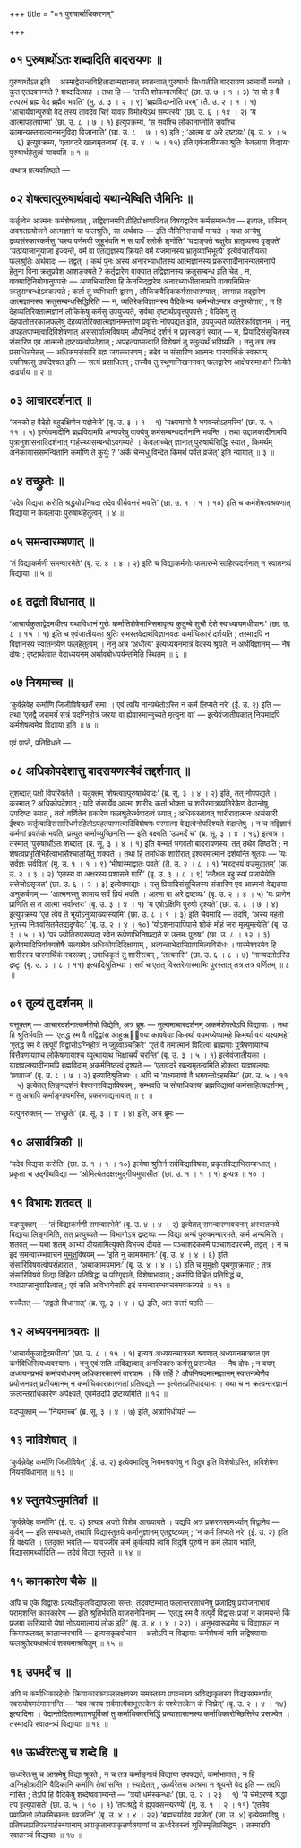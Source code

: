 +++
title = "०१ पुरुषार्थाधिकरणम्"

+++

## ०१ पुरुषार्थोऽतः शब्दादिति बादरायणः ॥

पुरुषार्थोऽत इति । अस्माद्वेदान्तविहितादात्मज्ञानात् स्वतन्त्रात् पुरुषार्थः सिध्यतीति बादरायण आचार्यो मन्यते । कुत एतदवगम्यते ? शब्दादित्याह । तथा हि — ‘तरति शोकमात्मवित्’ (छा. उ. ७ । १ । ३) ‘स यो ह वै तत्परमं ब्रह्म वेद ब्रह्मैव भवति’ (मु. उ. ३ । २ । ९) ‘ब्रह्मविदाप्नोति परम्’ (तै. उ. २ । १ । १) ‘आचार्यवान्पुरुषो वेद तस्य तावदेव चिरं यावन्न विमोक्ष्येऽथ सम्पत्स्ये’ (छा. उ. ६ । १४ । २) ‘य आत्मापहतपाप्मा’ (छा. उ. ८ । ७ । १) इत्युपक्रम्य, ‘स सर्वाँश्च लोकानाप्नोति सर्वाँश्च कामान्यस्तमात्मानमनुविद्य विजानाति’ (छा. उ. ८ । ७ । १) इति ; ‘आत्मा वा अरे द्रष्टव्यः’ (बृ. उ. ४ । ५ । ६) इत्युपक्रम्य, ‘एतावदरे खल्वमृतत्वम्’ (बृ. उ. ४ । ५ । १५) इति एवंजातीयका श्रुतिः केवलाया विद्यायाः पुरुषार्थहेतुत्वं श्रावयति ॥ १ ॥

अथात्र प्रत्यवतिष्ठते —

## ०२ शेषत्वात्पुरुषार्थवादो यथान्येष्विति जैमिनिः ॥

कर्तृत्वेन आत्मनः कर्मशेषत्वात् , तद्विज्ञानमपि व्रीहिप्रोक्षणादिवत् विषयद्वारेण कर्मसम्बन्ध्येव — इत्यतः, तस्मिन् अवगतप्रयोजने आत्मज्ञाने या फलश्रुतिः, सा अर्थवादः — इति जैमिनिराचार्यो मन्यते । यथा अन्येषु द्रव्यसंस्कारकर्मसु ‘यस्य पर्णमयी जुहूर्भवति न स पापँ श्लोकँ शृणोति’ ‘यदाङ्क्ते चक्षुरेव भ्रातृव्यस्य वृङ्क्ते’ ‘यत्प्रयाजानूयाजा इज्यन्ते, वर्म वा एतद्यज्ञस्य क्रियते वर्म यजमानस्य भ्रातृव्याभिभूत्यै’ इत्येवंजातीयका फलश्रुतिः अर्थवादः — तद्वत् । कथं पुनः अस्य अनारभ्याधीतस्य आत्मज्ञानस्य प्रकरणादीनामन्यतमेनापि हेतुना विना क्रतुप्रवेश आशङ्क्यते ? कर्तृद्वारेण वाक्यात् तद्विज्ञानस्य क्रतुसम्बन्ध इति चेत् , न, वाक्याद्विनियोगानुपपत्तेः — अव्यभिचारिणा हि केनचिद्द्वारेण अनारभ्याधीतानामपि वाक्यनिमित्तः क्रतुसम्बन्धोऽवकल्पते ; कर्ता तु व्यभिचारि द्वारम् , लौकिकवैदिककर्मसाधारण्यात् ; तस्मान्न तद्द्वारेण आत्मज्ञानस्य क्रतुसम्बन्धसिद्धिरिति — न, व्यतिरेकविज्ञानस्य वैदिकेभ्यः कर्मभ्योऽन्यत्र अनुपयोगात् ; न हि देहव्यतिरिक्तात्मज्ञानं लौकिकेषु कर्मसु उपयुज्यते, सर्वथा दृष्टार्थप्रवृत्त्युपपत्तेः ; वैदिकेषु तु देहपातोत्तरकालफलेषु देहव्यतिरिक्तात्मज्ञानमन्तरेण प्रवृत्तिः नोपपद्यत इति, उपयुज्यते व्यतिरेकविज्ञानम् । ननु अपहतपाप्मत्वादिविशेषणात् असंसार्यात्मविषयम् औपनिषदं दर्शनं न प्रवृत्त्यङ्गं स्यात् — न, प्रियादिसंसूचितस्य संसारिण एव आत्मनो द्रष्टव्यत्वोपदेशात् ; अपहतपाप्मत्वादि विशेषणं तु स्तुत्यर्थं भविष्यति । ननु तत्र तत्र प्रसाधितमेतत् — अधिकमसंसारि ब्रह्म जगत्कारणम् ; तदेव च संसारिण आत्मनः पारमार्थिकं स्वरूपम् उपनिषत्सु उपदिश्यत इति — सत्यं प्रसाधितम् ; तस्यैव तु स्थूणानिखननवत् फलद्वारेण आक्षेपसमाधाने क्रियेते दार्ढ्याय ॥ २ ॥

## ०३ आचारदर्शनात् ॥

‘जनको ह वैदेहो बहुदक्षिणेन यज्ञेनेजे’ (बृ. उ. ३ । १ । १) ‘यक्ष्यमाणो वै भगवन्तोऽहमस्मि’ (छा. उ. ५ । ११ । ५) इत्येवमादीनि ब्रह्मविदामपि अन्यपरेषु वाक्येषु कर्मसम्बन्धदर्शनानि भवन्ति । तथा उद्दालकादीनामपि पुत्रानुशासनादिदर्शनात् गार्हस्थ्यसम्बन्धोऽवगम्यते । केवलाच्चेत् ज्ञानात् पुरुषार्थसिद्धिः स्यात् , किमर्थम् अनेकायाससमन्वितानि कर्माणि ते कुर्युः ? ‘अर्के चेन्मधु विन्देत किमर्थं पर्वतं व्रजेत्’ इति न्यायात् ॥ ३ ॥

## ०४ तच्छ्रुतेः ॥

‘यदेव विद्यया करोति श्रद्धयोपनिषदा तदेव वीर्यवत्तरं भवति’ (छा. उ. १ । १ । १०) इति च कर्मशेषत्वश्रवणात् विद्याया न केवलायाः पुरुषार्थहेतुत्वम् ॥ ४ ॥

## ०५ समन्वारम्भणात् ॥

‘तं विद्याकर्मणी समन्वारभेते’ (बृ. उ. ४ । ४ । २) इति च विद्याकर्मणोः फलारम्भे साहित्यदर्शनात् न स्वातन्त्र्यं विद्यायाः ॥ ५ ॥

## ०६ तद्वतो विधानात् ॥

‘आचार्यकुलाद्वेदमधीत्य यथाविधानं गुरोः कर्मातिशेषेणाभिसमावृत्य कुटुम्बे शुचौ देशे स्वाध्यायमधीयानः’ (छा. उ. ८ । १५ । १) इति च एवंजातीयका श्रुतिः समस्तवेदार्थविज्ञानवतः कर्माधिकारं दर्शयति ; तस्मादपि न विज्ञानस्य स्वातन्त्र्येण फलहेतुत्वम् । ननु अत्र ‘अधीत्य’ इत्यध्ययनमात्रं वेदस्य श्रूयते, न अर्थविज्ञानम् — नैष दोषः ; दृष्टार्थत्वात् वेदाध्ययनम् अर्थावबोधपर्यन्तमिति स्थितम् ॥ ६ ॥

## ०७ नियमाच्च ॥

‘कुर्वन्नेवेह कर्माणि जिजीविषेच्छतँ समाः । एवं त्वयि नान्यथेतोऽस्ति न कर्म लिप्यते नरे’ (ई. उ. २) इति — तथा ‘एतद्वै जरामर्यं सत्रं यदग्निहोत्रं जरया वा ह्येवास्मान्मुच्यते मृत्युना वा’ — इत्येवंजातीयकात् नियमादपि कर्मशेषत्वमेव विद्याया इति ॥ ७ ॥

एवं प्राप्ते, प्रतिविधत्ते —

## ०८ अधिकोपदेशात्तु बादरायणस्यैवं तद्दर्शनात् ॥

तुशब्दात् पक्षो विपरिवर्तते । यदुक्तम् ‘शेषत्वात्पुरुषार्थवादः’ (ब्र. सू. ३ । ४ । २) इति, तत् नोपपद्यते । कस्मात् ? अधिकोपदेशात् ; यदि संसार्येव आत्मा शारीरः कर्ता भोक्ता च शरीरमात्रव्यतिरेकेण वेदान्तेषु उपदिष्टः स्यात् , ततो वर्णितेन प्रकारेण फलश्रुतेरर्थवादत्वं स्यात् ; अधिकस्तावत् शारीरादात्मनः असंसारी ईश्वरः कर्तृत्वादिसंसारिधर्मरहितोऽपहतपाप्मत्वादिविशेषणः परमात्मा वेद्यत्वेनोपदिश्यते वेदान्तेषु । न च तद्विज्ञानं कर्मणां प्रवर्तकं भवति, प्रत्युत कर्माण्युच्छिनत्ति — इति वक्ष्यति ‘उपमर्दं च’ (ब्र. सू. ३ । ४ । १६) इत्यत्र । तस्मात् ‘पुरुषार्थोऽतः शब्दात्’ (ब्र. सू. ३ । ४ । १) इति यन्मतं भगवतो बादरायणस्य, तत् तथैव तिष्ठति ; न शेषत्वप्रभृतिभिर्हेत्वाभासैश्चालयितुं शक्यते । तथा हि तमधिकं शारीरात् ईश्वरमात्मानं दर्शयन्ति श्रुतयः — ‘यः सर्वज्ञः सर्ववित्’ (मु. उ. १ । १ । ९) ‘भीषास्माद्वातः पवते’ (तै. उ. २ । ८ । १) ‘महद्भयं वज्रमुद्यतम्’ (क. उ. २ । ३ । २) ‘एतस्य वा अक्षरस्य प्रशासने गार्गि’ (बृ. उ. ३ । ८ । ९) ‘तदैक्षत बहु स्यां प्रजायेयेति तत्तेजोऽसृजत’ (छा. उ. ६ । २ । ३) इत्येवमाद्याः । यत्तु प्रियादिसंसूचितस्य संसारिण एव आत्मनो वेद्यतया अनुकर्षणम् — ‘आत्मनस्तु कामाय सर्वं प्रियं भवति । आत्मा वा अरे द्रष्टव्यः’ (बृ. उ. २ । ४ । ५) ‘यः प्राणेन प्राणिति स त आत्मा सर्वान्तरः’ (बृ. उ. ३ । ४ । १) ‘य एषोऽक्षिणि पुरुषो दृश्यते’ (छा. उ. ८ । ७ । ४) इत्युपक्रम्य ‘एतं त्वेव ते भूयोऽनुव्याख्यास्यामि’ (छा. उ. ८ । ९ । ३) इति चैवमादि — तदपि, ‘अस्य महतो भूतस्य निःश्वसितमेतद्यदृग्वेदः’ (बृ. उ. २ । ४ । १०) ‘योऽशनायापिपासे शोकं मोहं जरां मृत्युमत्येति’ (बृ. उ. ३ । ५ । १) ‘परं ज्योतिरुपसम्पद्य स्वेन रूपेणाभिनिष्पद्यते स उत्तमः पुरुषः’ (छा. उ. ८ । १२ । ३) इत्येवमादिभिर्वाक्यशेषैः सत्यामेव अधिकोपदिदिक्षायाम् , अत्यन्ताभेदाभिप्रायमित्यविरोधः । पारमेश्वरमेव हि शारीरस्य पारमार्थिकं स्वरूपम् ; उपाधिकृतं तु शारीरत्वम् , ‘तत्त्वमसि’ (छा. उ. ६ । ८ । ७) ‘नान्यदतोऽस्ति द्रष्टृ’ (बृ. उ. ३ । ८ । ११) इत्यादिश्रुतिभ्यः । सर्वं च एतत् विस्तरेणास्माभिः पुरस्तात् तत्र तत्र वर्णितम् ॥ ८ ॥

## ०९ तुल्यं तु दर्शनम् ॥

यत्तूक्तम् — आचारदर्शनात्कर्मशेषो विद्येति, अत्र ब्रूमः — तुल्यमाचारदर्शनम् अकर्मशेषत्वेऽपि विद्यायाः । तथा हि श्रुतिर्भवति — ‘एतद्ध स्म वै तद्विद्वांस आहुऋषयः कावषेयाः किमर्था वयमध्येष्यामहे किमर्था वयं यक्ष्यामहे’ ‘एतद्ध स्म वै तत्पूर्वे विद्वांसोऽग्निहोत्रं न जुहवाञ्चक्रिरे’ ‘एतं वै तमात्मानं विदित्वा ब्राह्मणाः पुत्रैषणायाश्च वित्तैषणायाश्च लोकैषणायाश्च व्युत्थायाथ भिक्षाचर्यं चरन्ति’ (बृ. उ. ३ । ५ । १) इत्येवंजातीयका । याज्ञवल्क्यादीनामपि ब्रह्मविदाम् अकर्मनिष्ठत्वं दृश्यते — ‘एतावदरे खल्वमृतत्वमिति होक्त्वा याज्ञवल्क्यः ‘प्रवव्राज’ (बृ. उ. ८ । ७ । २) इत्यादिश्रुतिभ्यः । अपि च ‘यक्ष्यमाणो वै भगवन्तोऽहमस्मि’ (छा. उ. ५ । ११ । ५) इत्येतत् लिङ्गदर्शनं वैश्वानरविद्याविषयम् ; सम्भवति च सोपाधिकायां ब्रह्मविद्यायां कर्मसाहित्यदर्शनम् ; न तु अत्रापि कर्माङ्गत्वमस्ति, प्रकरणाद्यभावात् ॥ ९ ॥

यत्पुनरुक्तम् — ‘तच्छ्रुतेः’ (ब्र. सू. ३ । ४ । ४) इति, अत्र ब्रूमः —

## १० असार्वत्रिकी ॥

‘यदेव विद्यया करोति’ (छा. उ. १ । १ । १०) इत्येषा श्रुतिर्न सर्वविद्याविषया, प्रकृतविद्याभिसम्बन्धात् । प्रकृता च उद्गीथविद्या — ‘ओमित्येतदक्षरमुद्गीथमुपासीत’ (छा. उ. १ । १ । १) इत्यत्र ॥ १० ॥

## ११ विभागः शतवत् ॥

यदप्युक्तम् — ‘तं विद्याकर्मणी समन्वारभेते’ (बृ. उ. ४ । ४ । २) इत्येतत् समन्वारम्भवचनम् अस्वातन्त्र्ये विद्याया लिङ्गमिति, तत् प्रत्युच्यते — विभागोऽत्र द्रष्टव्यः — विद्या अन्यं पुरुषमन्वारभते, कर्म अन्यमिति । शतवत् — यथा शतम् आभ्यां दीयतामित्युक्ते विभज्य दीयते — पञ्चाशदेकस्मै पञ्चाशदपरस्मै, तद्वत् । न च इदं समन्वारम्भवाचनं मुमुक्षुविषयम् — ‘इति नु कामयमानः’ (बृ. उ. ४ । ४ । ६) इति संसारिविषयत्वोपसंहारात् , ‘अथाकामयमानः’ (बृ. उ. ४ । ४ । ६) इति च मुमुक्षोः पृथगुपक्रमात् ; तत्र संसारिविषये विद्या विहिता प्रतिषिद्धा च परिगृह्यते, विशेषाभावात् ; कर्मापि विहितं प्रतिषिद्धं च, यथाप्राप्तानुवादित्वात् ; एवं सति अविभागेनापि इदं समन्वारम्भवचनमवकल्पते ॥ ११ ॥

यच्चैतत् — ‘तद्वतो विधानात्’ (ब्र. सू. ३ । ४ । ६) इति, अत उत्तरं पठति —

## १२ अध्ययनमात्रवतः ॥

‘आचार्यकुलाद्वेदमधीत्य’ (छा. उ. ८ । १५ । १) इत्यत्र अध्ययनमात्रस्य श्रवणात् अध्ययनमात्रवत एव कर्मविधिरित्यध्यवस्यामः । ननु एवं सति अविद्यत्वात् अनधिकारः कर्मसु प्रसज्येत — नैष दोषः ; न वयम् अध्ययनप्रभवं कर्मावबोधनम् अधिकारकारणं वारयामः । किं तर्हि ? औपनिषदमात्मज्ञानम् स्वातन्त्र्येणैव प्रयोजनवत् प्रतीयमानम् न कर्माधिकारकारणतां प्रतिपद्यते — इत्येतत्प्रतिपादयामः । यथा च न क्रत्वन्तरज्ञानं क्रत्वन्तराधिकारेण अपेक्ष्यते, एवमेतदपि द्रष्टव्यमिति ॥ १२ ॥

यदप्युक्तम् — ‘नियमाच्च’ (ब्र. सू. ३ । ४ । ७) इति, अत्राभिधीयते —

## १३ नाविशेषात् ॥

‘कुर्वन्नेवेह कर्माणि जिजीविषेत्’ (ई. उ. २) इत्येवमादिषु नियमश्रवणेषु न विदुष इति विशेषोऽस्ति, अविशेषेण नियमविधानात् ॥ १३ ॥

## १४ स्तुतयेऽनुमतिर्वा ॥

‘कुर्वन्नेवेह कर्माणि’ (ई. उ. २) इत्यत्र अपरो विशेष आख्यायते । यद्यपि अत्र प्रकरणसामर्थ्यात् विद्वानेव — कुर्वन् — इति सम्बध्यते, तथापि विद्यास्तुतये कर्मानुज्ञानम् एतद्द्रष्टव्यम् ; ‘न कर्म लिप्यते नरे’ (ई. उ. २) इति हि वक्ष्यति । एतदुक्तं भवति — यावज्जीवं कर्म कुर्वत्यपि त्वयि विदुषि पुरुषे न कर्म लेपाय भवति, विद्यासामर्थ्यादिति — तदेवं विद्या स्तूयते ॥ १४ ॥

## १५ कामकारेण चैके ॥

अपि च एके विद्वांसः प्रत्यक्षीकृतविद्याफलाः सन्तः, तदवष्टम्भात् फलान्तरसाधनेषु प्रजादिषु प्रयोजनाभावं परामृशन्ति कामकारेण — इति श्रुतिर्भवति वाजसनेयिनाम् — ‘एतद्ध स्म वै तत्पूर्वे विद्वांसः प्रजां न कामयन्ते किं प्रजया करिष्यामो येषां नोऽयमात्मायं लोक इति’ (बृ. उ. ४ । ४ । २२) । अनुभवारूढमेव च विद्याफलं न क्रियाफलवत् कालान्तरभावि — इत्यसकृदवोचाम । अतोऽपि न विद्यायाः कर्मशेषत्वं नापि तद्विषयायाः फलश्रुतेरयथार्थत्वं शक्यमाश्रयितुम् ॥ १५ ॥

## १६ उपमर्दं च ॥

अपि च कर्माधिकारहेतोः क्रियाकारकफललक्षणस्य समस्तस्य प्रपञ्चस्य अविद्याकृतस्य विद्यासामर्थ्यात् स्वरूपोपमर्दमामनन्ति — ‘यत्र त्वस्य सर्वमात्मैवाभूत्तत्केन कं पश्येत्तत्केन कं जिघ्रेत्’ (बृ. उ. २ । ४ । १४) इत्यादिना । वेदान्तोदितात्मज्ञानपूर्विकां तु कर्माधिकारसिद्धिं प्रत्याशासानस्य कर्माधिकारोच्छित्तिरेव प्रसज्येत । तस्मादपि स्वातन्त्र्यं विद्यायाः ॥ १६ ॥

## १७ ऊर्ध्वरेतःसु च शब्दे हि ॥

ऊर्ध्वरेतःसु च आश्रमेषु विद्या श्रूयते ; न च तत्र कर्माङ्गत्वं विद्याया उपपद्यते, कर्माभावात् ; न हि अग्निहोत्रादीनि वैदिकानि कर्माणि तेषां सन्ति । स्यादेतत् , ऊर्ध्वरेतस आश्रमा न श्रूयन्ते वेद इति — तदपि नास्ति ; तेऽपि हि वैदिकेषु शब्देष्ववगम्यन्ते — ‘त्रयो धर्मस्कन्धाः’ (छा. उ. २ । २३ । १) ‘ये चेमेऽरण्ये श्रद्धा तप इत्युपासते’ (छा. उ. ५ । १० । १) ‘तपःश्रद्धे ये ह्युपवसन्त्यरण्ये’ (मु. उ. १ । २ । ११) ‘एतमेव प्रव्राजिनो लोकमिच्छन्तः प्रव्रजन्ति’ (बृ. उ. ४ । ४ । २२) ‘ब्रह्मचर्यादेव प्रव्रजेत्’ (जा. उ. ४) इत्येवमादिषु । प्रतिपन्नाप्रतिपन्नगार्हस्थ्यानाम् अपाकृतानपाकृतर्णत्रयाणां च ऊर्ध्वरेतस्त्वं श्रुतिस्मृतिप्रसिद्धम् । तस्मादपि स्वातन्त्र्यं विद्यायाः ॥ १७ ॥
